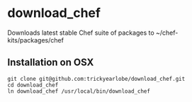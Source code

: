 # download_chef
Downloads latest stable Chef suite of packages to ~/chef-kits/packages/chef

## Installation on OSX

```
git clone git@github.com:trickyearlobe/download_chef.git
cd download_chef
ln download_chef /usr/local/bin/download_chef
```
